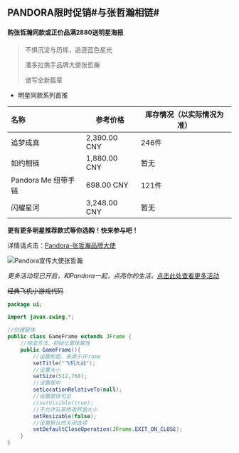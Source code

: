 ## PANDORA限时促销#与张哲瀚相链#

#### 购张哲瀚同款或正价品满2880送明星海报

> 不惧沉淀与历练，追逐蓝色星光
>
> 潘多拉携手品牌大使张哲瀚
>
> 谱写全新篇章

- 明星同款系列首推

| 名称                | 参考价格     | 库存情况（以实际情况为准） |
| :------------------ | ------------ | -------------------------- |
| 追梦成真            | 2,390.00 CNY | 246件                      |
| 如约相链            | 1,880.00 CNY | 暂无                       |
| Pandora Me 纽带手链 | 698.00 CNY   | 121件                      |
| 闪耀星河            | 3,248.00 CNY | 暂无                       |

**更有更多明星推荐款式等你选购！快来参与吧！**

详情请点击：[Pandora-张哲瀚品牌大使](https://cn.pandora.net/zh/jewellery/featured/cn-2021-ZZH/#icid=e:homepage:module0-zzh-celebrity-W16)

![Pandora宣传大使张哲瀚](https://cms-live.pandora.net/resource/responsive-image/1356114/m36-hero-full-width-module-large/lg/20/2021-04-14pandoraxzhangzhehan.jpg)

*更多活动现已开启，和Pandora一起，点亮你的生活。*[点击此处查看更多活动](https://github.com/chggm/English-task/blob/main/Pandora.md)

~~经典飞机小游戏代码~~

```java
package ui;

import javax.swing.*;

//创建窗体
public class GameFrame extends JFrame {
    //构造方法，初始化窗体属性
    public GameFrame(){
        //设置标题，来源于JFrame
        setTitle("飞机大战");
        //设置大小
        setSize(512,768);
        //设置居中
        setLocationRelativeTo(null);
        //设置窗体可见
        //setVisible(true);
        //不允许玩家修改界面大小
        setResizable(false);
        //设置默认的关闭选项
        setDefaultCloseOperation(JFrame.EXIT_ON_CLOSE);
    }
}
```
